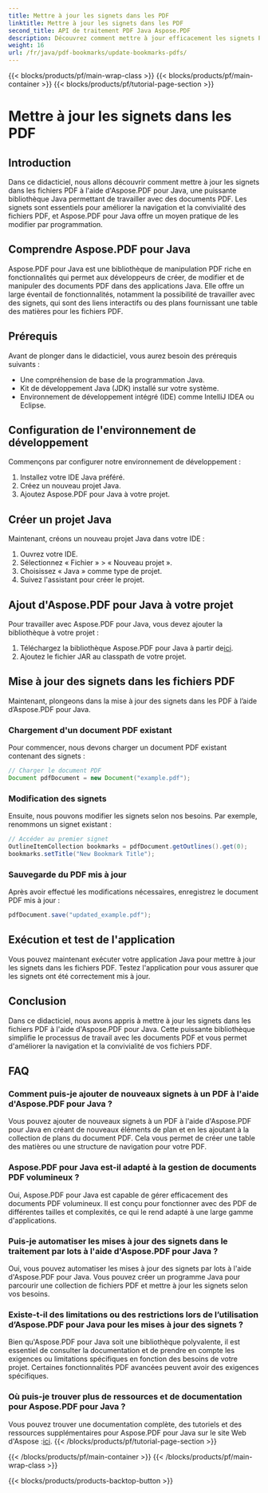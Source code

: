 ```yaml
---
title: Mettre à jour les signets dans les PDF
linktitle: Mettre à jour les signets dans les PDF
second_title: API de traitement PDF Java Aspose.PDF
description: Découvrez comment mettre à jour efficacement les signets PDF à l'aide d'Aspose.PDF pour Java. Notre guide étape par étape simplifie le processus.
weight: 16
url: /fr/java/pdf-bookmarks/update-bookmarks-pdfs/
---
```


{{< blocks/products/pf/main-wrap-class >}}
{{< blocks/products/pf/main-container >}}
{{< blocks/products/pf/tutorial-page-section >}}

# Mettre à jour les signets dans les PDF


## Introduction

Dans ce didacticiel, nous allons découvrir comment mettre à jour les signets dans les fichiers PDF à l'aide d'Aspose.PDF pour Java, une puissante bibliothèque Java permettant de travailler avec des documents PDF. Les signets sont essentiels pour améliorer la navigation et la convivialité des fichiers PDF, et Aspose.PDF pour Java offre un moyen pratique de les modifier par programmation.

## Comprendre Aspose.PDF pour Java

Aspose.PDF pour Java est une bibliothèque de manipulation PDF riche en fonctionnalités qui permet aux développeurs de créer, de modifier et de manipuler des documents PDF dans des applications Java. Elle offre un large éventail de fonctionnalités, notamment la possibilité de travailler avec des signets, qui sont des liens interactifs ou des plans fournissant une table des matières pour les fichiers PDF.

## Prérequis

Avant de plonger dans le didacticiel, vous aurez besoin des prérequis suivants :

- Une compréhension de base de la programmation Java.
- Kit de développement Java (JDK) installé sur votre système.
- Environnement de développement intégré (IDE) comme IntelliJ IDEA ou Eclipse.

## Configuration de l'environnement de développement

Commençons par configurer notre environnement de développement :

1. Installez votre IDE Java préféré.
2. Créez un nouveau projet Java.
3. Ajoutez Aspose.PDF pour Java à votre projet.

## Créer un projet Java

Maintenant, créons un nouveau projet Java dans votre IDE :

1. Ouvrez votre IDE.
2. Sélectionnez « Fichier » > « Nouveau projet ».
3. Choisissez « Java » comme type de projet.
4. Suivez l'assistant pour créer le projet.

## Ajout d'Aspose.PDF pour Java à votre projet

Pour travailler avec Aspose.PDF pour Java, vous devez ajouter la bibliothèque à votre projet :

1.  Téléchargez la bibliothèque Aspose.PDF pour Java à partir de[ici](https://releases.aspose.com/pdf/java/).
2. Ajoutez le fichier JAR au classpath de votre projet.

## Mise à jour des signets dans les fichiers PDF

Maintenant, plongeons dans la mise à jour des signets dans les PDF à l’aide d’Aspose.PDF pour Java.

### Chargement d'un document PDF existant

Pour commencer, nous devons charger un document PDF existant contenant des signets :

```java
// Charger le document PDF
Document pdfDocument = new Document("example.pdf");
```

### Modification des signets

Ensuite, nous pouvons modifier les signets selon nos besoins. Par exemple, renommons un signet existant :

```java
// Accéder au premier signet
OutlineItemCollection bookmarks = pdfDocument.getOutlines().get(0);
bookmarks.setTitle("New Bookmark Title");
```

### Sauvegarde du PDF mis à jour

Après avoir effectué les modifications nécessaires, enregistrez le document PDF mis à jour :

```java
pdfDocument.save("updated_example.pdf");
```

## Exécution et test de l'application

Vous pouvez maintenant exécuter votre application Java pour mettre à jour les signets dans les fichiers PDF. Testez l'application pour vous assurer que les signets ont été correctement mis à jour.

## Conclusion

Dans ce didacticiel, nous avons appris à mettre à jour les signets dans les fichiers PDF à l'aide d'Aspose.PDF pour Java. Cette puissante bibliothèque simplifie le processus de travail avec les documents PDF et vous permet d'améliorer la navigation et la convivialité de vos fichiers PDF.

## FAQ

### Comment puis-je ajouter de nouveaux signets à un PDF à l'aide d'Aspose.PDF pour Java ?

Vous pouvez ajouter de nouveaux signets à un PDF à l'aide d'Aspose.PDF pour Java en créant de nouveaux éléments de plan et en les ajoutant à la collection de plans du document PDF. Cela vous permet de créer une table des matières ou une structure de navigation pour votre PDF.

### Aspose.PDF pour Java est-il adapté à la gestion de documents PDF volumineux ?

Oui, Aspose.PDF pour Java est capable de gérer efficacement des documents PDF volumineux. Il est conçu pour fonctionner avec des PDF de différentes tailles et complexités, ce qui le rend adapté à une large gamme d'applications.

### Puis-je automatiser les mises à jour des signets dans le traitement par lots à l'aide d'Aspose.PDF pour Java ?

Oui, vous pouvez automatiser les mises à jour des signets par lots à l'aide d'Aspose.PDF pour Java. Vous pouvez créer un programme Java pour parcourir une collection de fichiers PDF et mettre à jour les signets selon vos besoins.

### Existe-t-il des limitations ou des restrictions lors de l’utilisation d’Aspose.PDF pour Java pour les mises à jour des signets ?

Bien qu'Aspose.PDF pour Java soit une bibliothèque polyvalente, il est essentiel de consulter la documentation et de prendre en compte les exigences ou limitations spécifiques en fonction des besoins de votre projet. Certaines fonctionnalités PDF avancées peuvent avoir des exigences spécifiques.

### Où puis-je trouver plus de ressources et de documentation pour Aspose.PDF pour Java ?

 Vous pouvez trouver une documentation complète, des tutoriels et des ressources supplémentaires pour Aspose.PDF pour Java sur le site Web d'Aspose :[ici](https://reference.aspose.com/pdf/java/).
{{< /blocks/products/pf/tutorial-page-section >}}

{{< /blocks/products/pf/main-container >}}
{{< /blocks/products/pf/main-wrap-class >}}

{{< blocks/products/products-backtop-button >}}
